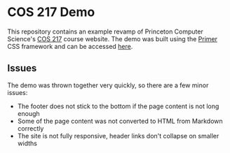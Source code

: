 # COS 217 Demo

This repository contains an example revamp of Princeton Computer Science's 
[COS 217](https://www.cs.princeton.edu/courses/archive/fall20/cos217/) course website. 
The demo was built using the [Primer](https://primer.style/) CSS framework and can be 
accessed [here](https://disstillwill.github.io/COS217-Demo/).

## Issues

The demo was thrown together very quickly, so there are a few minor issues:

* The footer does not stick to the bottom if the page content is not long enough
* Some of the page content was not converted to HTML from Markdown correctly
* The site is not fully responsive, header links don't collapse on smaller widths

